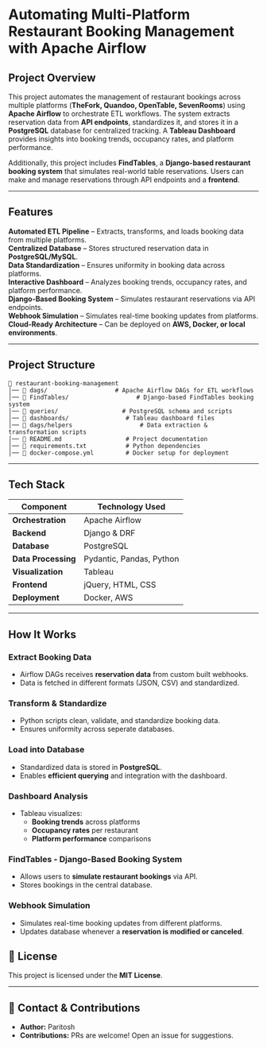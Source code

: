 # Automating Multi-Platform Restaurant Booking Management with Apache Airflow

## Project Overview
This project automates the management of restaurant bookings across multiple platforms (**TheFork, Quandoo, OpenTable, SevenRooms**) using **Apache Airflow** to orchestrate ETL workflows. The system extracts reservation data from **API endpoints**, standardizes it, and stores it in a **PostgreSQL** database for centralized tracking. 
A **Tableau Dashboard** provides insights into booking trends, occupancy rates, and platform performance.

Additionally, this project includes **FindTables**, a **Django-based restaurant booking system** that simulates real-world table reservations. Users can make and manage reservations through API endpoints and a **frontend**.

---

## Features

**Automated ETL Pipeline** – Extracts, transforms, and loads booking data from multiple platforms.  
**Centralized Database** – Stores structured reservation data in **PostgreSQL/MySQL**.  
**Data Standardization** – Ensures uniformity in booking data across platforms.  
**Interactive Dashboard** – Analyzes booking trends, occupancy rates, and platform performance.  
**Django-Based Booking System** – Simulates restaurant reservations via API endpoints.  
**Webhook Simulation** – Simulates real-time booking updates from platforms.  
**Cloud-Ready Architecture** – Can be deployed on **AWS, Docker, or local environments**.  

---

## Project Structure

```
📂 restaurant-booking-management  
│── 📂 dags/                   # Apache Airflow DAGs for ETL workflows  
│── 📂 FindTables/                   # Django-based FindTables booking system  
│── 📂 queries/                  # PostgreSQL schema and scripts  
│── 📂 dashboards/                # Tableau dashboard files  
│── 📂 dags/helpers                   # Data extraction & transformation scripts  
│── 📜 README.md                  # Project documentation  
│── 📜 requirements.txt           # Python dependencies  
│── 📜 docker-compose.yml         # Docker setup for deployment  
```

---

## Tech Stack

| Component           | Technology Used |
|---------------------|----------------|
| **Orchestration**  | Apache Airflow  |
| **Backend**        | Django & DRF |
| **Database**       | PostgreSQL|
| **Data Processing** | Pydantic, Pandas, Python |
| **Visualization**  | Tableau |
| **Frontend**       | jQuery, HTML, CSS |
| **Deployment**     | Docker, AWS |

---

## How It Works

### Extract Booking Data
- Airflow DAGs receives **reservation data** from  custom built webhooks.
- Data is fetched in different formats (JSON, CSV) and standardized.

### Transform & Standardize
- Python scripts clean, validate, and standardize booking data.
- Ensures uniformity across seperate databases. 

### Load into Database
- Standardized data is stored in **PostgreSQL**.
- Enables **efficient querying** and integration with the dashboard.

### Dashboard Analysis
- Tableau visualizes:
  - **Booking trends** across platforms
  - **Occupancy rates** per restaurant
  - **Platform performance** comparisons

### FindTables - Django-Based Booking System
- Allows users to **simulate restaurant bookings** via API.
- Stores bookings in the central database.

### Webhook Simulation
- Simulates real-time booking updates from different platforms.
- Updates database whenever a **reservation is modified or canceled**.

## 📜 License
This project is licensed under the **MIT License**.

---

## 📩 Contact & Contributions
- **Author:** Paritosh   
- **Contributions:** PRs are welcome! Open an issue for suggestions.  
